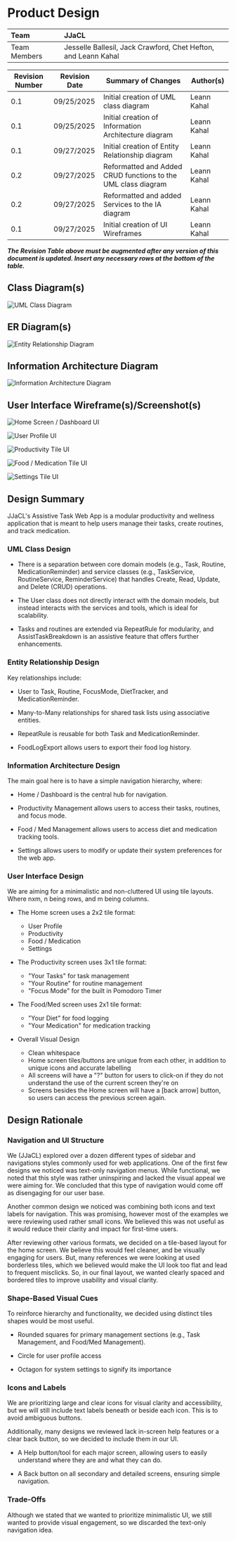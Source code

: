 # Product Design

| Team | **JJaCL** |
| :---- | :---- |
| Team Members | Jesselle Ballesil, Jack Crawford, Chet Hefton, and Leann Kahal |

| Revision Number | Revision Date | Summary of Changes | Author(s) |
| ----- | ----- | ----- | ----- |
| 0.1 | 09/25/2025 | Initial creation of UML class diagram | Leann Kahal |
| 0.1 | 09/25/2025 | Initial creation of Information Architecture diagram | Leann Kahal |
| 0.1 | 09/27/2025 | Initial creation of Entity Relationship diagram | Leann Kahal |
| 0.2 | 09/27/2025 | Reformatted and Added CRUD functions to the UML class diagram | Leann Kahal |
| 0.2 | 09/27/2025 | Reformatted and added Services to the IA diagram | Leann Kahal |
| 0.1 | 09/27/2025 | Initial creation of UI Wireframes | Leann Kahal |

***The Revision Table above must be augmented after any version of this document is updated. Insert any necessary rows at the bottom of the table.***

## Class Diagram(s)

![UML Class Diagram](https://github.com/lnkl26/capstone/blob/main/Sprint%20Folders/Sprint%200%20Documentation/UML%20Class%20Diagram/uml_class_diagram.png)

## ER Diagram(s)

![Entity Relationship Diagram](https://github.com/lnkl26/capstone/blob/main/Sprint%20Folders/Sprint%200%20Documentation/Entity%20Relationsip%20Diagram/ER_diagram.png)

## Information Architecture Diagram

![Information Architecture Diagram](https://github.com/lnkl26/capstone/blob/main/Sprint%20Folders/Sprint%200%20Documentation/Information%20Architecture%20Diagram/IA_diagram.png)

## User Interface Wireframe(s)/Screenshot(s)

![Home Screen / Dashboard UI](https://github.com/lnkl26/capstone/blob/main/Sprint%20Folders/Sprint%200%20Documentation/UI%20Wireframes/SCR-HOME.png)

![User Profile UI](https://github.com/lnkl26/capstone/blob/main/Sprint%20Folders/Sprint%200%20Documentation/UI%20Wireframes/SCR-USER.png)

![Productivity Tile UI](https://github.com/lnkl26/capstone/blob/main/Sprint%20Folders/Sprint%200%20Documentation/UI%20Wireframes/SCR-PRODUCTIVITY.png)

![Food / Medication Tile UI](https://github.com/lnkl26/capstone/blob/main/Sprint%20Folders/Sprint%200%20Documentation/UI%20Wireframes/SCR-FOODMED.png)

![Settings Tile UI](https://github.com/lnkl26/capstone/blob/main/Sprint%20Folders/Sprint%200%20Documentation/UI%20Wireframes/SCR-SETTINGS.png)

## Design Summary

JJaCL's Assistive Task Web App is a modular productivity and wellness application that is meant to help users manage their tasks, create routines, and track medication.

### UML Class Design

* There is a separation between core domain models (e.g., Task, Routine, MedicationReminder) and service classes (e.g., TaskService, RoutineService, ReminderService) that handles Create, Read, Update, and Delete (CRUD) operations.

* The User class does not directly interact with the domain models, but instead interacts with the services and tools, which is ideal for scalability.

* Tasks and routines are extended via RepeatRule for modularity, and AssistTaskBreakdown is an assistive feature that offers further enhancements.

### Entity Relationship Design

Key relationships include:

* User to Task, Routine, FocusMode, DietTracker, and MedicationReminder.

* Many-to-Many relationships for shared task lists using associative entities.

* RepeatRule is reusable for both Task and MedicationReminder.

* FoodLogExport allows users to export their food log history.

### Information Architecture Design

The main goal here is to have a simple navigation hierarchy, where:

* Home / Dashboard is the central hub for navigation.

* Productivity Management allows users to access their tasks, routines, and focus mode.

* Food / Med Management allows users to access diet and medication tracking tools.

* Settings allows users to modify or update their system preferences for the web app.

### User Interface Design

We are aiming for a minimalistic and non-cluttered UI using tile layouts. Where nxm, n being rows, and m being columns.

* The Home screen uses a 2x2 tile format:
  * User Profile
  * Productivity
  * Food / Medication
  * Settings

* The Productivity screen uses 3x1 tile format:
  * "Your Tasks" for task management
  * "Your Routine" for routine management
  * "Focus Mode" for the built in Pomodoro Timer

* The Food/Med screen uses 2x1 tile format:
  * "Your Diet" for food logging
  * "Your Medication" for medication tracking

* Overall Visual Design
  * Clean whitespace
  * Home screen tiles/buttons are unique from each other, in addition to unique icons and accurate labelling
  * All screens will have a "?" button for users to click-on if they do not understand the use of the current screen they're on
  * Screens besides the Home screen will have a \[back arrow] button, so users can access the previous screen again.

## Design Rationale

### Navigation and UI Structure

We (JJaCL) explored over a dozen different types of sidebar and navigations styles commonly used for web applications. One of the first few designs we noticed was text-only navigation menus. While functional, we noted that this style was rather uninspiring and lacked the visual appeal we were aiming for. We concluded that this type of navigation would come off as disengaging for our user base.

Another common design we noticed was combining both icons and text labels for navigation. This was promising, however most of the examples we were reviewing used rather small icons. We believed this was not useful as it would reduce their clarity and impact for first-time users.

After reviewing other various formats, we decided on a tile-based layout for the home screen. We believe this would feel cleaner, and be visually engaging for users. But, many references we were looking at used borderless tiles, which we believed would make the UI look too flat and lead to frequent misclicks. So, in our final layout, we wanted clearly spaced and bordered tiles to improve usability and visual clarity.

### Shape-Based Visual Cues

To reinforce hierarchy and functionality, we decided using distinct tiles shapes would be most useful.

* Rounded squares for primary management sections (e.g., Task Management, and Food/Med Management).

* Circle for user profile access

* Octagon for system settings to signify its importance

### Icons and Labels

We are prioritizing large and clear icons for visual clarity and accessibility, but we will still include text labels beneath or beside each icon. This is to avoid ambiguous buttons.

Additionally, many designs we reviewed lack in-screen help features or a clear back button, so we decided to include them in our UI.

* A Help button/tool for each major screen, allowing users to easily understand where they are and what they can do.

* A Back button on all secondary and detailed screens, ensuring simple navigation.

### Trade-Offs

Although we stated that we wanted to prioritize minimalistic UI, we still wanted to provide visual engagement, so we discarded the text-only navigation idea.
